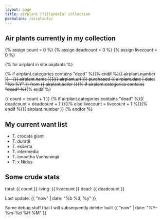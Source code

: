 ```yaml
---
layout: page
title: airplant (Tillandsia) collection
permalink: /airplants/
---
```

## Air plants currently in my collection

{% assign count = 0 %}
{% assign deadcount = 0 %}
{% assign livecount = 0 %}

{% for airplant in site.airplants %}

{% if airplant.categories contains "dead" %}~~{% endif %}{{ airplant.number }} - [{{ airplant.name }}]({{ airplant.url }}) purchased {{ airplant.date | date: "%b %Y" }} from {{ airplant.seller }}{% if airplant.categories contains "dead" %}~~{% endif %}

{{ count = count + 1 }}
{% if airplant.categories contains "dead" %}{{ deadcount = deadcount + 1 }}{{% else livecount = livecount + 1 %}}{% endif %}{{ airplant.number }}
{% endfor %}

## My current want list

* T. crocata giant
* T. duratii
* T. exserta
* T. intermedia
* T. ionantha Vanhyningii
* T. x Nidus

## Some crude stats

total: {{ count }}
living: {{ livecount }}
dead: {{ deadcount }}

Last update: {{ "now" | date: "%b %d, %y" }}

Some debug stuff that I will subsequently delete: built {{ "now" | date: "%Y-%m-%d %H:%M" }}

